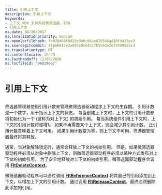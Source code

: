 ```yaml
---
title: 引用上下文
description: 引用上下文
keywords:
- 上下文 WDK 文件系统微筛选器，引用
- 引用上下文
ms.date: 04/20/2017
ms.localizationpriority: medium
ms.openlocfilehash: fb078d60f0d22e3abc66ae876586ad10fd433ec2
ms.sourcegitcommit: 418e6617e2a695c9cb4b37b5b60e264760858acd
ms.translationtype: MT
ms.contentlocale: zh-CN
ms.lasthandoff: 12/07/2020
ms.locfileid: "96829667"
---
```

# <a name="referencing-contexts"></a>引用上下文


## <span id="ddk_registering_the_minifilter_if"></span><span id="DDK_REGISTERING_THE_MINIFILTER_IF"></span>


筛选器管理器使用引用计数来管理微筛选器驱动程序上下文的生存期。 引用计数是一个数字，用于指示上下文的状态。 每当创建上下文时，上下文的引用计数都将初始化为一个 (这称为对上下文) 的初始引用。 每当系统组件引用上下文时，上下文的引用计数将递增1。 如果不再需要某个上下文，则会减少其引用计数。 正引用计数意味着上下文可用。 如果引用计数变为零，则上下文不可用，筛选器管理器最终将其释放。

通常，当对象解除锁定时，通常会释放上下文的初始引用。 但是，如果微筛选器驱动程序必须从对象中删除上下文，则微筛选器驱动程序必须以某种方式发布对上下文的初始引用。 为了安全地释放对上下文的初始引用，微筛选器驱动程序会调用 [**FltDeleteContext**](/windows-hardware/drivers/ddi/fltkernel/nf-fltkernel-fltdeletecontext)。

微筛选器驱动程序可以通过调用 [**FltReferenceContext**](/windows-hardware/drivers/ddi/fltkernel/nf-fltkernel-fltreferencecontext) 将其自己的引用添加到上下文，以增加上下文的引用计数。 通过调用 [**FltReleaseContext**](/windows-hardware/drivers/ddi/fltkernel/nf-fltkernel-fltreleasecontext)，最终必须删除此添加的引用。

 

